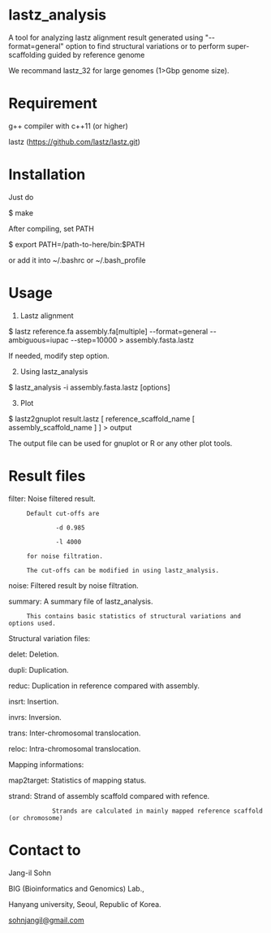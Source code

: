 # lastz_analysis
A tool for analyzing lastz alignment result generated using "--format=general" option to find structural variations or to perform super-scaffolding guided by reference genome

We recommand lastz_32 for large genomes (1>Gbp genome size).


# Requirement
g++ compiler with c++11 (or higher)

lastz (https://github.com/lastz/lastz.git)


# Installation
Just do

$ make

After compiling, set PATH

$ export PATH=/path-to-here/bin:$PATH

or add it into ~/.bashrc or ~/.bash_profile


# Usage

1. Lastz alignment

$ lastz reference.fa assembly.fa[multiple] --format=general --ambiguous=iupac --step=10000 > assembly.fasta.lastz

If needed, modify step option.

2. Using lastz_analysis

$ lastz_analysis -i assembly.fasta.lastz [options]

3. Plot

$ lastz2gnuplot result.lastz [ reference_scaffold_name [ assembly_scaffold_name ] ] > output

The output file can be used for gnuplot or R or any other plot tools.

# Result files

filter:  Noise filtered result.

         Default cut-offs are

                 -d 0.985

                 -l 4000

         for noise filtration.

         The cut-offs can be modified in using lastz_analysis.

noise:   Filtered result by noise filtration.


summary: A summary file of lastz_analysis.

         This contains basic statistics of structural variations and options used.

Structural variation files:

delet:   Deletion.

dupli:   Duplication.

reduc:   Duplication in reference compared with assembly.

insrt:   Insertion.

invrs:   Inversion.

trans:   Inter-chromosomal translocation.

reloc:   Intra-chromosomal translocation.

Mapping informations:

map2target:     Statistics of mapping status.

strand:         Strand of assembly scaffold compared with refence.

                Strands are calculated in mainly mapped reference scaffold (or chromosome)

# Contact to

Jang-il Sohn

BIG (Bioinformatics and Genomics) Lab.,

Hanyang university, Seoul, Republic of Korea.

sohnjangil@gmail.com
